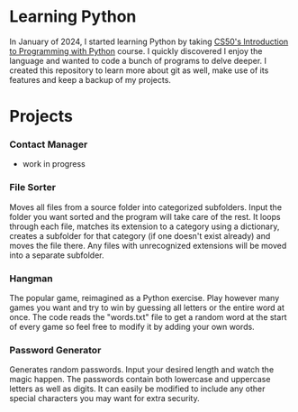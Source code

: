 # **Learning Python**
In January of 2024, I started learning Python by taking [CS50's Introduction to Programming with Python](https://www.harvardonline.harvard.edu/course/cs50s-introduction-programming-python) course. I quickly discovered I enjoy the language and wanted to code a bunch of programs to delve deeper. I created this repository to learn more about git as well, make use of its features and keep a backup of my projects.


# **Projects**

### Contact Manager
- work in progress

### File Sorter
Moves all files from a source folder into categorized subfolders. Input the folder you want sorted and the program will take care of the rest. It loops through each file, matches its extension to a category using a dictionary, creates a subfolder for that category (if one doesn't exist already) and moves the file there. Any files with unrecognized extensions will be moved into a separate subfolder.

### Hangman
The popular game, reimagined as a Python exercise. Play however many games you want and try to win by guessing all letters or the entire word at once. The code reads the "words.txt" file to get a random word at the start of every game so feel free to modify it by adding your own words.

### Password Generator
Generates random passwords. Input your desired length and watch the magic happen. The passwords contain both lowercase and uppercase letters as well as digits. It can easily be modified to include any other special characters you may want for extra security.
